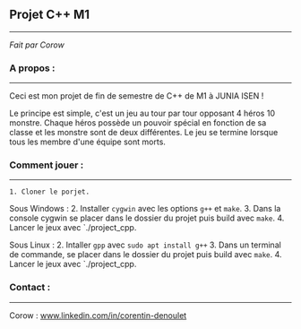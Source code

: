 ## Projet C++ M1
-----------------------
*Fait par Corow*

### A propos :
___
Ceci est mon projet de fin de semestre de C++ de M1 à JUNIA ISEN !

Le principe est simple, c'est un jeu au tour par tour opposant 4 héros 10 monstre. Chaque héros possède un pouvoir spécial en fonction de sa classe et les monstre sont de deux différentes.
Le jeu se termine lorsque tous les membre d'une équipe sont morts.

### Comment jouer :
------------------------------------------------------
	1. Cloner le porjet.
	
Sous Windows :
	2. Installer `cygwin` avec les options `g++` et `make`.
	3. Dans la console cygwin se placer dans le dossier du projet puis build avec `make`.
	4. Lancer le jeux avec `./project_cpp.
 
Sous Linux :
	2. Intaller `gpp` avec `sudo apt install g++`
	3. Dans un terminal de commande, se placer dans le dossier du projet puis build avec `make`.
	4. Lancer le jeux avec `./project_cpp.

### Contact :
---
Corow : www.linkedin.com/in/corentin-denoulet
